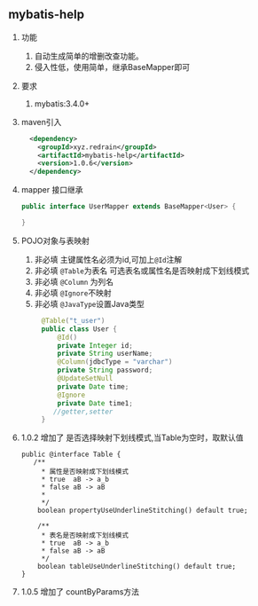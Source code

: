 ## mybatis-help

1. 功能
   1. 自动生成简单的增删改查功能。
   2. 侵入性低，使用简单，继承BaseMapper即可
1. 要求
   1. mybatis:3.4.0+
2. maven引入
     ```xml
       <dependency>
         <groupId>xyz.redrain</groupId>
         <artifactId>mybatis-help</artifactId>
         <version>1.0.6</version>
       </dependency>
     ```  

3. mapper 接口继承
    ```java
    public interface UserMapper extends BaseMapper<User> {

    }
    ```

4. POJO对象与表映射

   1. 非必填 主键属性名必须为id,可加上`@Id`注解
   2. 非必填 `@Table`为表名 可选表名或属性名是否映射成下划线模式
   3. 非必填 `@Column` 为列名
   4. 非必填 `@Ignore`不映射
   5. 非必填 `@JavaType`设置Java类型

   ```java
        @Table("t_user")
        public class User {
            @Id()
            private Integer id;
            private String userName;
            @Column(jdbcType = "varchar")
            private String password;
            @UpdateSetNull
            private Date time;
            @Ignore
            private Date time1;
           //getter,setter
        }
   ``` 

5. 1.0.2 增加了 是否选择映射下划线模式,当Table为空时，取默认值

    ```
    public @interface Table {
       /**
         * 属性是否映射成下划线模式
         * true  aB -> a_b
         * false aB -> aB
         *
         */
        boolean propertyUseUnderlineStitching() default true;
    
        /**
         * 表名是否映射成下划线模式
         * true  aB -> a_b
         * false aB -> aB
         */
        boolean tableUseUnderlineStitching() default true;
    }
   ```   
6. 1.0.5 增加了 countByParams方法